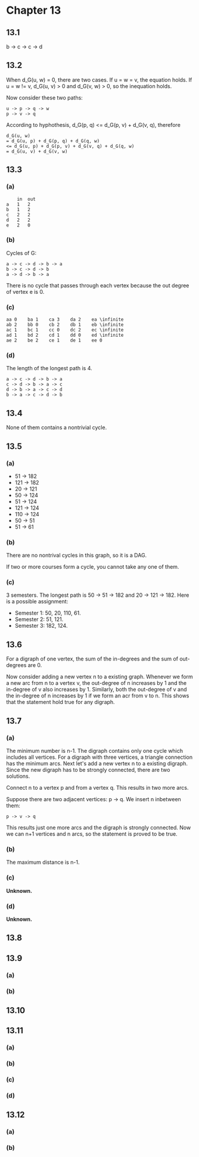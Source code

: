 # Chapter 13

## 13.1

b -> c -> c -> d

## 13.2

When d_G(u, w) = 0, there are two cases. If u = w = v, the equation holds. If u = w != v, d_G(u, v) > 0 and d_G(v, w) > 0, so the inequation holds.

Now consider these two paths:

    u -> p -> q -> w
    p -> v -> q

According to hyphothesis, d_G(p, q) <= d_G(p, v) + d_G(v, q), therefore

    d_G(u, w)
    = d_G(u, p) + d_G(p, q) + d_G(q, w)
    <= d_G(u, p) + d_G(p, v) + d_G(v, q) + d_G(q, w)
    = d_G(u, v) + d_G(v, w)

## 13.3

### (a)

        in  out
    a   1   2
    b   1   2
    c   2   2
    d   2   2
    e   2   0

### (b)

Cycles of G:

    a -> c -> d -> b -> a
    b -> c -> d -> b
    a -> d -> b -> a

There is no cycle that passes through each vertex because the out degree of vertex e is 0.

### (c)

    aa 0    ba 1    ca 3    da 2    ea \infinite
    ab 2    bb 0    cb 2    db 1    eb \infinite
    ac 1    bc 1    cc 0    dc 2    ec \infinite
    ad 1    bd 2    cd 1    dd 0    ed \infinite
    ae 2    be 2    ce 1    de 1    ee 0

### (d)

The length of the longest path is 4.

    a -> c -> d -> b -> a
    c -> d -> b -> a -> c
    d -> b -> a -> c -> d
    b -> a -> c -> d -> b

## 13.4

None of them contains a nontrivial cycle.

## 13.5

### (a)

* 51 -> 182
* 121 -> 182
* 20 -> 121
* 50 -> 124
* 51 -> 124
* 121 -> 124
* 110 -> 124
* 50 -> 51
* 51 -> 61

### (b)

There are no nontrival cycles in this graph, so it is a DAG.

If two or more courses form a cycle, you cannot take any one of them.

### (c)

3 semesters. The longest path is 50 -> 51 -> 182 and 20 -> 121 -> 182. Here is a possible assignment:

* Semester 1: 50, 20, 110, 61.
* Semester 2: 51, 121.
* Semester 3: 182, 124.

## 13.6

For a digraph of one vertex, the sum of the in-degrees and the sum of out-degrees are 0.

Now consider adding a new vertex n to a existing graph. Whenever we form a new arc from n to a vertex v, the out-degree of n increases by 1 and the in-degree of v also increases by 1. Similarly, both the out-degree of v and the in-degree of n increases by 1 if we form an acr from v to n. This shows that the statement hold true for any digraph.

## 13.7

### (a)

The minimum number is n-1. The digraph contains only one cycle which includes all vertices. For a digraph with three vertices, a triangle connection has the minimum arcs. Next let's add a new vertex n to a existing digraph. Since the new digraph has to be strongly connected, there are two solutions.

Connect n to a vertex p and from a vertex q. This results in two more arcs.

Suppose there are two adjacent vertices: p -> q. We insert n inbetween them:

    p -> v -> q

This results just one more arcs and the digraph is strongly connected. Now we can n+1 vertices and n arcs, so the statement is proved to be true.

### (b)

The maximum distance is n-1.

### (c)

**Unknown.**

### (d)

**Unknown.**

## 13.8



## 13.9

### (a)



### (b)



## 13.10



## 13.11

### (a)



### (b)



### (c)



### (d)



## 13.12

### (a)



### (b)


